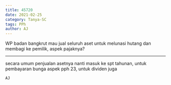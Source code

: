 ```yaml
---
title: 45720
date: 2021-02-25
category: Tanya-SC
tags: PPh
author: AJ
---
```


WP badan bangkrut mau jual seluruh aset untuk melunasi hutang dan membagi ke pemilik, aspek pajaknya?

---

secara umum penjualan asetnya nanti masuk ke spt tahunan, untuk pembayaran bunga aspek pph 23, untuk dividen juga

`AJ`

